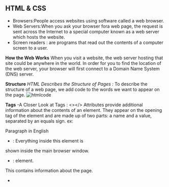 ## **HTML & CSS**
- Browsers:People access websites using software called a web browser.
- Web Servers:When you ask your browser fora web page, the request is sent across the Internet to a special computer known as a web server which hosts the website.
- Screen readers : are programs that read out the contents of a computer screen to a user.

**How the Web Works**
When you visit a website, the web server hosting that site could be anywhere in the world. In order for you to find the location of the web server, your browser will first connect to a Domain Name System (DNS) server.

**Structure**
*HTML Describes the Structure of Pages :* 
To describe the structure of a web page, we add code to the words we want
to appear on the page.
![htmlcode](https://miro.medium.com/max/498/1*5gJzummAqpBDGATo0fjU6Q.jpeg)

**Tags**
-A Closer Look at Tags : <></>
  Attributes provide additional information
about the contents of an element. They appear
on the opening tag of the element and are
made up of two parts: a name and a value,
separated by an equals sign.
ex:
<p lang="en-us">Paragraph in English</p>

- <body>: Everything inside this element is
shown inside the main browser
window.
- <head> : element.
This contains information
about the page.
- <title>:
element are either shown in the
top of the browser.
- Comments in HTML : <!-- --> 
- ID Attribute :< tag id="id for tag">< tag />
- class attribute: way to identify several elements
as being different from the
other elements on the page. 
- Block elements are
< h1>, < p>, < ul>, and < li>
- inline elements are
<a>, <b>, <em>, and <img>
- Grouping Text &
Elements In a Block :The < div> element allows you to
group a set of elements together
in one block-level box.
- Grouping Text and Elements Inline :The <span> element acts like an inline equivalent of the <div> .
- An iframe is like a little window that has been cut into your page — and in that window you can see another page .




**Extra Markup**
Since the web was first created, there have
been several different versions of HTML:
- Html 4:
With the exception of a few
elements added in HTML5.
- XHTML 1.0 :
In 1998, a language called XML
was published. Its purpose
was to allow people to write
new markup languages.


**Escape Characters**
![Escape Characters](https://i.imgur.com/rHWC1r1.png)


**HTML5 Layout**
**HTML5** introduces a new set of elements that allow you to divide up the parts of a page.
The <header> and <footer> elements can be used for:
- The main header or footer
that appears at the top or
bottom of every page on the
site.
- A header or footer for an
individual <article> or
<section> within the page
- The <article> element acts as a container for any section of a page that could stand alone and potentially be syndicated .
- The purpose of the <hgroup>
element is to group together a
set of one or more <h1> through
<h6> elements so that they are
treated as one single heading .

**Who is the Site For?**
Every website should be designed for the target audience—not just for yourself or the site owner.
**Why People Visit YOUR Website?**
 - Key Motivations
 - Specific Goals
**How Often People Will Visit Your Site?**
Some sites benefit from being updated more
frequently than others. Some information.

**Wireframe**A wireframe is a simple sketch of the key
information that needs to go on each page of a
site. It shows the hierarchy of the information
and how much space it might require.
**site map** The aim is to create a diagram
of the pages that will be used
to structure the site. 
**Designing Navigation** Site navigation not only helps people find where they want to go, but also
helps them understand what your site is about and how it is organized.
**grouping and Similarity**When making sense of a design, we tend to organize visual elements
into groups.
**Visual hierarchy**Most web users do not read entire pages. Rather, they skim to find
information.

# the ABC programming in java script.

 - A 
What is a script and how do I How do computers fit in with 

 - B 
 How do I write a script for a 
 - c
create one? the world around them? web page? 

**A script is a series of instructions that a computer can follow to achieve a goal.**

## DEFINING A GOAL & DESIGNING THE SCRIPT 


![flowchart](https://learnersbucket.com/wp-content/uploads/2019/06/do-while-flow-chart.png)

**A script is a series of instructions that the computer 
can follow in order to achieve a goal. **

**Each time the script runs, it might only use a subset of 
all the instructions. **

**Computers approach tasks in a different way than 
humans, so your instructions must let the computer 
solve the task prggrammatically. **

**To approach writing a script, break down your goal into 
a series of tasks and then work out each step needed 
to complete that task (a flowchart can help). **

## OBJECTS & PROPERTIES

Each object can have its own: 
- Properties 
- Events 
- Methods

### EVENTS
*In the real world, people interact with objects. These interactions can 
change the values of the properties in these objects.*

### METHODS 
*Methods represent things people need to do with objects. They can 
retrieve or update the values of an object's properties.*
